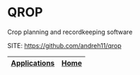 # QROP
 
 Crop planning and recordkeeping software
 
 SITE: https://github.com/andreh11/qrop

 | [Applications](https://portable-linux-apps.github.io/apps.html) | [Home](https://portable-linux-apps.github.io)
 | --- | --- |

